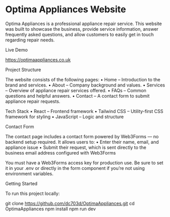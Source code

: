 # Optima Appliances Website

Optima Appliances is a professional appliance repair service. This website was built to showcase the business, provide service information, answer frequently asked questions, and allow customers to easily get in touch regarding repair needs.

Live Demo

https://optimaappliances.co.uk

Project Structure

The website consists of the following pages:
	•	Home – Introduction to the brand and services.
	•	About – Company background and values.
	•	Services – Overview of appliance repair services offered.
	•	FAQs – Common questions and helpful answers.
	•	Contact – A contact form to submit appliance repair requests.

Tech Stack
	•	React – Frontend framework
	•	Tailwind CSS – Utility-first CSS framework for styling
	•	JavaScript – Logic and structure

Contact Form

The contact page includes a contact form powered by Web3Forms — no backend setup required. It allows users to:
	•	Enter their name, email, and appliance issue
	•	Submit their request, which is sent directly to the business email address configured with Web3Forms

You must have a Web3Forms access key for production use. Be sure to set it in your .env or directly in the form component if you’re not using environment variables.

Getting Started

To run this project locally:

git clone https://github.com/dc703d/OptimaAppliances.git
cd OptimaAppliances
npm install
npm run dev